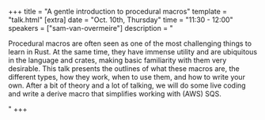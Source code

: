 +++
title = "A gentle introduction to procedural macros"
template = "talk.html"
[extra]
  date = "Oct. 10th, Thursday"
  time = "11:30 - 12:00"
  speakers = ["sam-van-overmeire"]
  description = "<p>Procedural macros are often seen as one of the most challenging things to learn in Rust. At the same time, they have immense utility and are ubiquitous in the language and crates, making basic familiarity with them very desirable. This talk presents the outlines of what these macros are, the different types, how they work, when to use them, and how to write your own. After a bit of theory and a lot of talking, we will do some live coding and write a derive macro that simplifies working with (AWS) SQS.</p>"
+++
